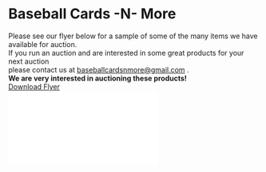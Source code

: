 # Baseball Cards -N- More
Please see our flyer below for a sample of some of the many items we have available for auction.  
If you run an auction and are interested in some great products for your next auction  
please contact us at [baseballcardsnmore@gmail.com](mailto:baseballcardsnmore@gmail.com) .  
**We are very interested in auctioning these products!**  
[Download Flyer](FlyerAuction.pdf)  
![Auction Flyer](FlyerAuction.pdf)
